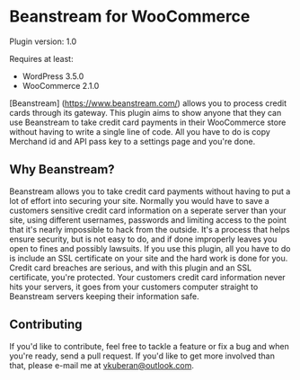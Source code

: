 # Beanstream for WooCommerce
Plugin version: 1.0

Requires at least:
- WordPress 3.5.0
- WooCommerce 2.1.0

[Beanstream] (https://www.beanstream.com/) allows you to process credit cards through its gateway. This plugin aims to show anyone that they can use Beanstream to take credit card payments in their WooCommerce store without having to write a single line of code. All you have to do is copy Merchand id and API pass key to a settings page and you're done.

## Why Beanstream?
Beanstream allows you to take credit card payments without having to put a lot of effort into securing your site. Normally you would have to save a customers sensitive credit card information on a seperate server than your site, using different usernames, passwords and limiting access to the point that it's nearly impossible to hack from the outside. It's a process that helps ensure security, but is not easy to do, and if done improperly leaves you open to fines and possibly lawsuits.
If you use this plugin, all you have to do is include an SSL certificate on your site and the hard work is done for you. Credit card breaches are serious, and with this plugin and an SSL certificate, you're protected. Your customers credit card information never hits your servers, it goes from your customers computer straight to Beanstream servers keeping their information safe.


## Contributing
If you'd like to contribute, feel free to tackle a feature or fix a bug and when you're ready, send a pull request. If you'd like to get more involved than that, please e-mail me at [vkuberan@outlook.com](mailto:vkuberan@outlook.com).
